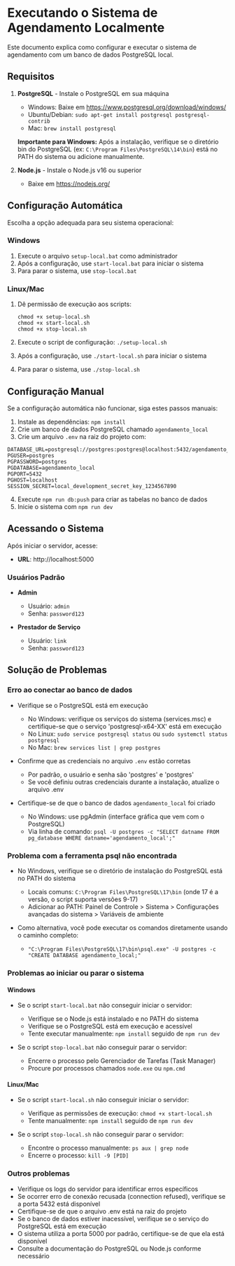# Executando o Sistema de Agendamento Localmente

Este documento explica como configurar e executar o sistema de agendamento com um banco de dados PostgreSQL local.

## Requisitos

1. **PostgreSQL** - Instale o PostgreSQL em sua máquina
   - Windows: Baixe em https://www.postgresql.org/download/windows/
   - Ubuntu/Debian: `sudo apt-get install postgresql postgresql-contrib`
   - Mac: `brew install postgresql`

   **Importante para Windows:** Após a instalação, verifique se o diretório bin do PostgreSQL (ex: `C:\Program Files\PostgreSQL\14\bin`) está no PATH do sistema ou adicione manualmente.

2. **Node.js** - Instale o Node.js v16 ou superior
   - Baixe em https://nodejs.org/

## Configuração Automática

Escolha a opção adequada para seu sistema operacional:

### Windows

1. Execute o arquivo `setup-local.bat` como administrador
2. Após a configuração, use `start-local.bat` para iniciar o sistema
3. Para parar o sistema, use `stop-local.bat`

### Linux/Mac

1. Dê permissão de execução aos scripts: 
   ```
   chmod +x setup-local.sh
   chmod +x start-local.sh
   chmod +x stop-local.sh
   ```

2. Execute o script de configuração: `./setup-local.sh`
3. Após a configuração, use `./start-local.sh` para iniciar o sistema
4. Para parar o sistema, use `./stop-local.sh`

## Configuração Manual

Se a configuração automática não funcionar, siga estes passos manuais:

1. Instale as dependências: `npm install`
2. Crie um banco de dados PostgreSQL chamado `agendamento_local`
3. Crie um arquivo `.env` na raiz do projeto com:

```
DATABASE_URL=postgresql://postgres:postgres@localhost:5432/agendamento_local
PGUSER=postgres
PGPASSWORD=postgres
PGDATABASE=agendamento_local
PGPORT=5432
PGHOST=localhost
SESSION_SECRET=local_development_secret_key_1234567890
```

4. Execute `npm run db:push` para criar as tabelas no banco de dados
5. Inicie o sistema com `npm run dev`

## Acessando o Sistema

Após iniciar o servidor, acesse:

- **URL**: http://localhost:5000

### Usuários Padrão

- **Admin**
  - Usuário: `admin`
  - Senha: `password123`

- **Prestador de Serviço**
  - Usuário: `link`
  - Senha: `password123`

## Solução de Problemas

### Erro ao conectar ao banco de dados

- Verifique se o PostgreSQL está em execução
  - No Windows: verifique os serviços do sistema (services.msc) e certifique-se que o serviço 'postgresql-x64-XX' está em execução
  - No Linux: `sudo service postgresql status` ou `sudo systemctl status postgresql`
  - No Mac: `brew services list | grep postgres`

- Confirme que as credenciais no arquivo `.env` estão corretas
  - Por padrão, o usuário e senha são 'postgres' e 'postgres'
  - Se você definiu outras credenciais durante a instalação, atualize o arquivo .env

- Certifique-se de que o banco de dados `agendamento_local` foi criado
  - No Windows: use pgAdmin (interface gráfica que vem com o PostgreSQL)
  - Via linha de comando: `psql -U postgres -c "SELECT datname FROM pg_database WHERE datname='agendamento_local';"`

### Problema com a ferramenta psql não encontrada

- No Windows, verifique se o diretório de instalação do PostgreSQL está no PATH do sistema
  - Locais comuns: `C:\Program Files\PostgreSQL\17\bin` (onde 17 é a versão, o script suporta versões 9-17)
  - Adicionar ao PATH: Painel de Controle > Sistema > Configurações avançadas do sistema > Variáveis de ambiente

- Como alternativa, você pode executar os comandos diretamente usando o caminho completo:
  - `"C:\Program Files\PostgreSQL\17\bin\psql.exe" -U postgres -c "CREATE DATABASE agendamento_local;"`

### Problemas ao iniciar ou parar o sistema

#### Windows
- Se o script `start-local.bat` não conseguir iniciar o servidor:
  - Verifique se o Node.js está instalado e no PATH do sistema
  - Verifique se o PostgreSQL está em execução e acessível
  - Tente executar manualmente: `npm install` seguido de `npm run dev`

- Se o script `stop-local.bat` não conseguir parar o servidor:
  - Encerre o processo pelo Gerenciador de Tarefas (Task Manager)
  - Procure por processos chamados `node.exe` ou `npm.cmd`

#### Linux/Mac
- Se o script `start-local.sh` não conseguir iniciar o servidor:
  - Verifique as permissões de execução: `chmod +x start-local.sh`
  - Tente manualmente: `npm install` seguido de `npm run dev`

- Se o script `stop-local.sh` não conseguir parar o servidor:
  - Encontre o processo manualmente: `ps aux | grep node`
  - Encerre o processo: `kill -9 [PID]`

### Outros problemas

- Verifique os logs do servidor para identificar erros específicos
- Se ocorrer erro de conexão recusada (connection refused), verifique se a porta 5432 está disponível
- Certifique-se de que o arquivo .env está na raiz do projeto
- Se o banco de dados estiver inacessível, verifique se o serviço do PostgreSQL está em execução
- O sistema utiliza a porta 5000 por padrão, certifique-se de que ela está disponível
- Consulte a documentação do PostgreSQL ou Node.js conforme necessário

